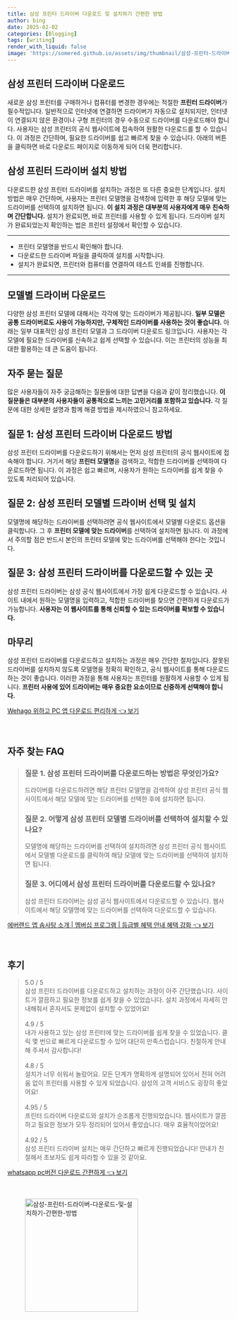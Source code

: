 ```yaml
---
title: 삼성 프린터 드라이버 다운로드 및 설치하기 간편한 방법
author: bing
date: 2025-02-02
categories: [Blogging]
tags: [writing]
render_with_liquid: false
image: 'https://somered.github.io/assets/img/thumbnail/삼성-프린터-드라이버-다운로드-및-설치하기-간편한-방법.webp'
---
```



<h2 id='삼성_프린터_드라이버_다운로드'>삼성 프린터 드라이버 다운로드</h2>

<p>새로운 삼성 프린터를 구매하거나 컴퓨터를 변경한 경우에는 적절한 <b>프린터 드라이버</b>가 필수적입니다. 일반적으로 인터넷에 연결하면 드라이버가 자동으로 설치되지만, 인터넷이 연결되지 않은 환경이나 구형 프린터의 경우 수동으로 드라이버를 다운로드해야 합니다. 사용자는 삼성 프린터의 공식 웹사이트에 접속하여 원활한 다운로드를 할 수 있습니다. 이 과정은 간단하며, 필요한 드라이버를 쉽고 빠르게 찾을 수 있습니다. 아래의 버튼을 클릭하면 바로 다운로드 페이지로 이동하게 되어 더욱 편리합니다.</p>

<h2 id='삼성_프린터_드라이버_설치방법'>삼성 프린터 드라이버 설치 방법</h2>

<p>다운로드한 삼성 프린터 드라이버를 설치하는 과정은 또 다른 중요한 단계입니다. 설치 방법은 매우 간단하며, 사용자는 프린터 모델명을 검색창에 입력한 후 해당 모델에 맞는 드라이버를 선택하여 설치하면 됩니다. <b>이 설치 과정은 대부분의 사용자에게 매우 친숙하며 간단합니다.</b> 설치가 완료되면, 바로 프린터를 사용할 수 있게 됩니다. 드라이버 설치가 완료되었는지 확인하는 법은 프린터 설정에서 확인할 수 있습니다.</p>

<hr />

<ul>
    <li>프린터 모델명을 반드시 확인해야 합니다.</li>
    <li>다운로드한 드라이버 파일을 클릭하여 설치를 시작합니다.</li>
    <li>설치가 완료되면, 프린터와 컴퓨터를 연결하여 테스트 인쇄를 진행합니다.</li>
</ul>

<hr />

<h2 id='모델별_드라이버_다운로드'>모델별 드라이버 다운로드</h2>

<p>다양한 삼성 프린터 모델에 대해서는 각각에 맞는 드라이버가 제공됩니다. <b>일부 모델은 공통 드라이버로도 사용이 가능하지만, 구체적인 드라이버를 사용하는 것이 좋습니다.</b> 아래는 일부 대표적인 삼성 프린터 모델과 그 드라이버 다운로드 링크입니다. 사용자는 각 모델에 필요한 드라이버를 신속하고 쉽게 선택할 수 있습니다. 이는 프린터의 성능을 최대한 활용하는 데 큰 도움이 됩니다.</p>

<h2 id='자주_묻는_질문'>자주 묻는 질문</h2>

<p>많은 사용자들이 자주 궁금해하는 질문들에 대한 답변을 다음과 같이 정리했습니다. <b>이 질문들은 대부분의 사용자들이 공통적으로 느끼는 고민거리를 포함하고 있습니다.</b> 각 질문에 대한 상세한 설명과 함께 해결 방법을 제시하였으니 참고하세요.</p>

<h2 id='QNA_1'>질문 1: 삼성 프린터 드라이버 다운로드 방법</h2>

<p>삼성 프린터 드라이버를 다운로드하기 위해서는 먼저 삼성 프린터의 공식 웹사이트에 접속해야 합니다. 거기서 해당 <b>프린터 모델명</b>을 검색하고, 적합한 드라이버를 선택하여 다운로드하면 됩니다. 이 과정은 쉽고 빠르며, 사용자가 원하는 드라이버를 쉽게 찾을 수 있도록 처리되어 있습니다.</p>

<h2 id='QNA_2'>질문 2: 삼성 프린터 모델별 드라이버 선택 및 설치</h2>

<p>모델명에 해당하는 드라이버를 선택하려면 공식 웹사이트에서 모델별 다운로드 옵션을 클릭합니다. 그 후 <b>프린터 모델에 맞는 드라이버</b>를 선택하여 설치하면 됩니다. 이 과정에서 주의할 점은 반드시 본인의 프린터 모델에 맞는 드라이버를 선택해야 한다는 것입니다.</p>

<h2 id='QNA_3'>질문 3: 삼성 프린터 드라이버를 다운로드할 수 있는 곳</h2>

<p>삼성 프린터 드라이버는 삼성 공식 웹사이트에서 가장 쉽게 다운로드할 수 있습니다. 사이트 내에서 원하는 모델명을 입력하고, 적합한 드라이버를 찾으면 간편하게 다운로드가 가능합니다. <b>사용자는 이 웹사이트를 통해 신뢰할 수 있는 드라이버를 확보할 수 있습니다.</b></p>

<h2 id='마무리'>마무리</h2>

<p>삼성 프린터 드라이버를 다운로드하고 설치하는 과정은 매우 간단한 절차입니다. 잘못된 드라이버를 설치하지 않도록 모델명을 정확히 확인하고, 공식 웹사이트를 통해 다운로드하는 것이 좋습니다. 이러한 과정을 통해 사용자는 프린터를 원활하게 사용할 수 있게 됩니다. <b>프린터 사용에 있어 드라이버는 매우 중요한 요소이므로 신중하게 선택해야 합니다.</b></p>


<p><a class="click-button" title="Wehago 위하고 PC 앱 다운로드 편리하게" href="https://somered.github.io/posts/Wehago-%EC%9C%84%ED%95%98%EA%B3%A0-PC-%EC%95%B1-%EB%8B%A4%EC%9A%B4%EB%A1%9C%EB%93%9C-%ED%8E%B8%EB%A6%AC%ED%95%98%EA%B2%8C/" rel="dofollow">Wehago 위하고 PC 앱 다운로드 편리하게 👈 보기</a></p><br>
<h2 id='자주_찾는_FAQ'>자주 찾는 FAQ</h2>
<div itemscope="" itemtype="https://schema.org/FAQPage"> 
<blockquote> 
<div itemscope="" itemprop="mainEntity" itemtype="https://schema.org/Question"> 
<h3 itemprop="name">질문 1. 삼성 프린터 드라이버를 다운로드하는 방법은 무엇인가요?</h3> 
<div itemscope="" itemprop="acceptedAnswer" itemtype="https://schema.org/Answer"> 
<span itemprop="text"> 
<p>드라이버를 다운로드하려면 해당 프린터 모델명을 검색하여 삼성 프린터 공식 웹사이트에서 해당 모델에 맞는 드라이버를 선택한 후에 설치하면 됩니다.</p> 
</span> 
</div> 
</div> 

<div itemscope="" itemprop="mainEntity" itemtype="https://schema.org/Question"> 
<h3 itemprop="name">질문 2. 어떻게 삼성 프린터 모델별 드라이버를 선택하여 설치할 수 있나요?</h3> 
<div itemscope="" itemprop="acceptedAnswer" itemtype="https://schema.org/Answer"> 
<span itemprop="text"> 
<p>모델명에 해당하는 드라이버를 선택하여 설치하려면 삼성 프린터 공식 웹사이트에서 모델별 다운로드를 클릭하여 해당 모델에 맞는 드라이버를 선택하여 설치하면 됩니다.</p> 
</span> 
</div> 
</div> 

<div itemscope="" itemprop="mainEntity" itemtype="https://schema.org/Question"> 
<h3 itemprop="name">질문 3. 어디에서 삼성 프린터 드라이버를 다운로드할 수 있나요?</h3> 
<div itemscope="" itemprop="acceptedAnswer" itemtype="https://schema.org/Answer"> 
<span itemprop="text"> 
<p>삼성 프린터 드라이버는 삼성 공식 웹사이트에서 다운로드할 수 있습니다. 웹사이트에서 해당 모델명에 맞는 드라이버를 선택하여 다운로드할 수 있습니다.</p> 
</span> 
</div> 
</div> 
</blockquote> 
</div>
<p><a class="click-button" title="에버랜드 앱 솜사탕 소개 | 멤버십 프로그램 | 등급별 혜택 안내 혜택 강화" href="https://somered.github.io/posts/%EC%97%90%EB%B2%84%EB%9E%9C%EB%93%9C-%EC%95%B1-%EC%86%9C%EC%82%AC%ED%83%95-%EC%86%8C%EA%B0%9C-%EB%A9%A4%EB%B2%84%EC%8B%AD-%ED%94%84%EB%A1%9C%EA%B7%B8%EB%9E%A8-%EB%93%B1%EA%B8%89%EB%B3%84-%ED%98%9C%ED%83%9D-%EC%95%88%EB%82%B4-%ED%98%9C%ED%83%9D-%EA%B0%95%ED%99%94/" rel="dofollow">에버랜드 앱 솜사탕 소개 | 멤버십 프로그램 | 등급별 혜택 안내 혜택 강화 👈 보기</a></p><br>
<h2 id='후기'>후기</h2>
<div itemscope itemtype="https://schema.org/Product">
  <blockquote>
  <div itemprop="review" itemscope itemtype="https://schema.org/Review">
      <div itemprop="reviewRating" itemscope itemtype="https://schema.org/Rating"> <span itemprop="ratingValue">5.0</span> / <span itemprop="bestRating">5</span> </div>
      <span itemprop="reviewBody">삼성 프린터 드라이버를 다운로드하고 설치하는 과정이 아주 간단했습니다. 사이트가 깔끔하고 필요한 정보를 쉽게 찾을 수 있었습니다. 설치 과정에서 자세히 안내해줘서 혼자서도 문제없이 설치할 수 있었어요!</span>
  </div>
  <br>
  <div itemprop="review" itemscope itemtype="https://schema.org/Review">
      <div itemprop="reviewRating" itemscope itemtype="https://schema.org/Rating"> <span itemprop="ratingValue">4.9</span> / <span itemprop="bestRating">5</span> </div>
      <span itemprop="reviewBody">내가 사용하고 있는 삼성 프린터에 맞는 드라이버를 쉽게 찾을 수 있었습니다. 클릭 몇 번으로 빠르게 다운로드할 수 있어 대단히 만족스럽습니다. 친절하게 안내해 주셔서 감사합니다!</span>
  </div>
  <br>
  <div itemprop="review" itemscope itemtype="https://schema.org/Review">
      <div itemprop="reviewRating" itemscope itemtype="https://schema.org/Rating"> <span itemprop="ratingValue">4.8</span> / <span itemprop="bestRating">5</span> </div>
      <span itemprop="reviewBody">설치가 너무 쉬워서 놀랐어요. 모든 단계가 명확하게 설명되어 있어서 전혀 어려움 없이 프린터를 사용할 수 있게 되었습니다. 삼성의 고객 서비스도 굉장히 좋았어요!</span>
  </div>
  <br>
  <div itemprop="review" itemscope itemtype="https://schema.org/Review">
      <div itemprop="reviewRating" itemscope itemtype="https://schema.org/Rating"> <span itemprop="ratingValue">4.95</span> / <span itemprop="bestRating">5</span> </div>
      <span itemprop="reviewBody">프린터 드라이버 다운로드와 설치가 순조롭게 진행되었습니다. 웹사이트가 깔끔하고 필요한 정보가 모두 정리되어 있어서 좋았습니다. 매우 효율적이었어요!</span>
  </div>
  <br>
  <div itemprop="review" itemscope itemtype="https://schema.org/Review">
      <div itemprop="reviewRating" itemscope itemtype="https://schema.org/Rating"> <span itemprop="ratingValue">4.92</span> / <span itemprop="bestRating">5</span> </div>
      <span itemprop="reviewBody">삼성 프린터 드라이버 설치는 매우 간단하고 빠르게 진행되었습니다! 안내가 친절해서 초보자도 쉽게 따라할 수 있을 것 같아요.</span>
  </div>
  </blockquote>
</div>
<p><a class="click-button" title="whatsapp pc버전 다운로드 간편하게" href="https://somered.github.io/posts/whatsapp-pc%EB%B2%84%EC%A0%84-%EB%8B%A4%EC%9A%B4%EB%A1%9C%EB%93%9C-%EA%B0%84%ED%8E%B8%ED%95%98%EA%B2%8C/" rel="dofollow">whatsapp pc버전 다운로드 간편하게 👈 보기</a></p><br>
<figure class="image"><img src="https://somered.github.io/assets/img/thumbnail/삼성-프린터-드라이버-다운로드-및-설치하기-간편한-방법.webp" alt="삼성-프린터-드라이버-다운로드-및-설치하기-간편한-방법" width="256" height="256"></figure>